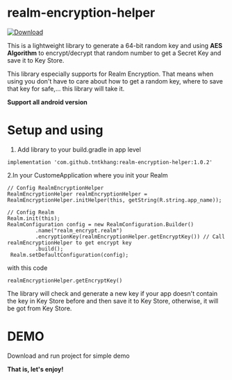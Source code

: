 # realm-encryption-helper



[ ![Download](https://api.bintray.com/packages/tntkhang/maven/realm-encryption-helper/images/download.svg) ](https://bintray.com/tntkhang/maven/realm-encryption-helper/_latestVersion)

This is a lightweight library to generate a 64-bit random key and using **AES Algorithm** to encrypt/decrypt that random number to get a Secret Key and save it to Key Store.

This library especially supports for Realm Encryption. That means when using you don't have to care about how to get a random key, where to save that key for safe,... this library will take it.

**Support all android version**

# Setup and using

1. Add library to your build.gradle in app level
```
implementation 'com.github.tntkhang:realm-encryption-helper:1.0.2'
```


2.In your CustomeApplication where you init your Realm

```  
// Config RealmEncryptionHelper
RealmEncryptionHelper realmEncryptionHelper = RealmEncryptionHelper.initHelper(this, getString(R.string.app_name));

// Config Realm
Realm.init(this);
RealmConfiguration config = new RealmConfiguration.Builder()
         .name("realm_encrypt.realm")
         .encryptionKey(realmEncryptionHelper.getEncryptKey()) // Call realmEncryptionHelper to get encrypt key
         .build();
 Realm.setDefaultConfiguration(config);
```

with this code
```
realmEncryptionHelper.getEncryptKey()
```

The library will check and generate a new key if your app doesn't contain the key in Key Store before and then save it to Key Store, otherwise, it will be got from Key Store.


# DEMO

Download and run project for simple demo


**That is, let's enjoy!**
